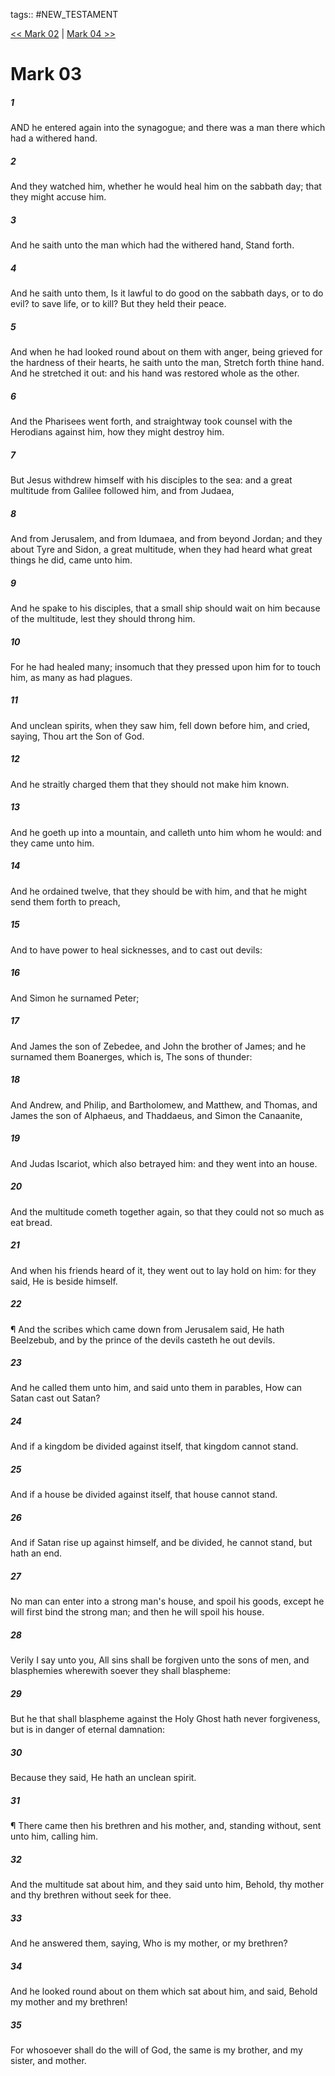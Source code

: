 tags:: #NEW_TESTAMENT

[<< Mark 02](NEW_TESTAMENT/02_Mark/Mark_02.md) | [Mark 04 >>](NEW_TESTAMENT/02_Mark/Mark_04.md)

# Mark 03

##### 1

AND he entered again into the synagogue; and there was a man there which had a withered hand.

##### 2

And they watched him, whether he would heal him on the sabbath day; that they might accuse him.

##### 3

And he saith unto the man which had the withered hand, Stand forth.

##### 4

And he saith unto them, Is it lawful to do good on the sabbath days, or to do evil? to save life, or to kill? But they held their peace.

##### 5

And when he had looked round about on them with anger, being grieved for the hardness of their hearts, he saith unto the man, Stretch forth thine hand. And he stretched it out: and his hand was restored whole as the other.

##### 6

And the Pharisees went forth, and straightway took counsel with the Herodians against him, how they might destroy him.

##### 7

But Jesus withdrew himself with his disciples to the sea: and a great multitude from Galilee followed him, and from Judaea,

##### 8

And from Jerusalem, and from Idumaea, and from beyond Jordan; and they about Tyre and Sidon, a great multitude, when they had heard what great things he did, came unto him.

##### 9

And he spake to his disciples, that a small ship should wait on him because of the multitude, lest they should throng him.

##### 10

For he had healed many; insomuch that they pressed upon him for to touch him, as many as had plagues.

##### 11

And unclean spirits, when they saw him, fell down before him, and cried, saying, Thou art the Son of God.

##### 12

And he straitly charged them that they should not make him known.

##### 13

And he goeth up into a mountain, and calleth unto him whom he would: and they came unto him.

##### 14

And he ordained twelve, that they should be with him, and that he might send them forth to preach,

##### 15

And to have power to heal sicknesses, and to cast out devils:

##### 16

And Simon he surnamed Peter;

##### 17

And James the son of Zebedee, and John the brother of James; and he surnamed them Boanerges, which is, The sons of thunder:

##### 18

And Andrew, and Philip, and Bartholomew, and Matthew, and Thomas, and James the son of Alphaeus, and Thaddaeus, and Simon the Canaanite,

##### 19

And Judas Iscariot, which also betrayed him: and they went into an house.

##### 20

And the multitude cometh together again, so that they could not so much as eat bread.

##### 21

And when his friends heard of it, they went out to lay hold on him: for they said, He is beside himself.

##### 22

¶ And the scribes which came down from Jerusalem said, He hath Beelzebub, and by the prince of the devils casteth he out devils.

##### 23

And he called them unto him, and said unto them in parables, How can Satan cast out Satan?

##### 24

And if a kingdom be divided against itself, that kingdom cannot stand.

##### 25

And if a house be divided against itself, that house cannot stand.

##### 26

And if Satan rise up against himself, and be divided, he cannot stand, but hath an end.

##### 27

No man can enter into a strong man's house, and spoil his goods, except he will first bind the strong man; and then he will spoil his house.

##### 28

Verily I say unto you, All sins shall be forgiven unto the sons of men, and blasphemies wherewith soever they shall blaspheme:

##### 29

But he that shall blaspheme against the Holy Ghost hath never forgiveness, but is in danger of eternal damnation:

##### 30

Because they said, He hath an unclean spirit.

##### 31

¶ There came then his brethren and his mother, and, standing without, sent unto him, calling him.

##### 32

And the multitude sat about him, and they said unto him, Behold, thy mother and thy brethren without seek for thee.

##### 33

And he answered them, saying, Who is my mother, or my brethren?

##### 34

And he looked round about on them which sat about him, and said, Behold my mother and my brethren!

##### 35

For whosoever shall do the will of God, the same is my brother, and my sister, and mother.
